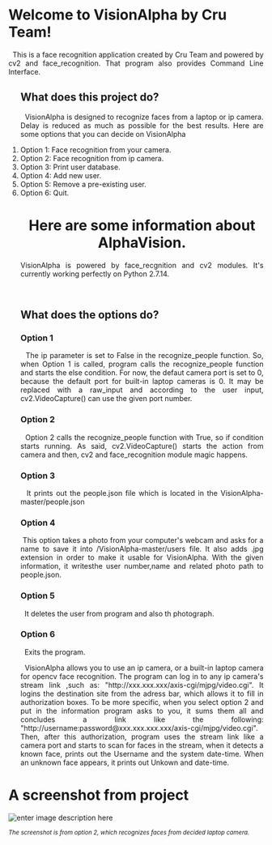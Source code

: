 <head>
<style>
  .main{
  text-align:justify;
  }
</style>
  </head>
<h1 id="welcome-to-visionalpha-by-cru-team">Welcome to VisionAlpha by Cru Team!</h1>
<div class = "main">
<p>&nbsp;&nbsp;This is a face recognition application created by Cru Team and powered by cv2 and face_recognition. That program also provides Command Line Interface.</p>
<ol>
  <h2>What does this project do?</h2>
  <p>&nbsp;&nbsp;VisionAlpha is designed to recognize faces from a laptop or ip camera. Delay is reduced as much as possible for the best results. Here are some options that you can decide on VisionAlpha</p>
<li>Option 1: Face recognition from your camera.</li>
<li>Option 2: Face recognition from ip camera.</li>
<li>Option 3: Print user database.</li>
<li>Option 4: Add new user.</li>
<li>Option 5: Remove a pre-existing user.</li>
<li>Option 6: Quit.</li> 
   <h1 align = "center">Here are some information about AlphaVision.</h1>
  <p>VisionAlpha is powered by face_recgnition and cv2 modules. It's currently working perfectly on Python 2.7.14.</p>
    <br>
    <h2>What does the options do?</h2>
  <h3>Option 1</h3>
  <p>&nbsp;&nbsp;The ip parameter is set to False in the recognize_people function. So, when Option 1 is called, program calls the 
  recognize_people function and starts the else condition. For now, the defaut camera port is set to 0, because the 
  default port for built-in laptop cameras is 0. It may be replaced with a raw_input and according to the user input, cv2.VideoCapture() can use the given port number.</p>
  <h3>Option 2</h3>
    <p>&nbsp;&nbsp;Option 2 calls the recognize_people function with True, so if condition starts running. As said, cv2.VideoCapture() starts the action from camera and then, cv2 and face_recognition module magic happens.</p>
  <h3>Option 3</h3>
  <p>&nbsp;&nbsp;It prints out the people.json file which is located in the VisionAlpha-master/people.json</p>
  <h3>Option 4</h3>
  <p>&nbsp;This option takes a photo from your computer's webcam and asks for a name to save it into /VisionAlpha-master/users file. It also adds .jpg extension in order to make it usable for VisionAlpha. With the given information, it writesthe user number,name and related photo path to people.json.</p>
  <h3>Option 5</h3>
  <p>&nbsp;&nbsp;It deletes the user from program and also th photograph.</p>
  <h3>Option 6</h3>
  <p>&nbsp;&nbsp;Exits the program.</p>
<p>&nbsp;&nbsp;VisionAlpha allows you to use an ip camera, or a built-in laptop camera for opencv face recognition. The program can log in to any ip camera's stream link ,such as: "http://xxx.xxx.xxx/axis-cgi/mjpg/video.cgi". It logins the destination site from the adress bar, which allows it to fill in authorization boxes. To be more specific, when you select option 2 and put in the information program asks to you, it sums them all and concludes a link like the following: "http://username:password@xxx.xxx.xxx.xxx/axis-cgi/mjpg/video.cgi". Then, after this authorization, program uses the stream link like a camera port and starts to scan for faces in the stream, when it detects a known face, prints out the Username and the system date-time. When an unknown face appears, it prints out Unkown and date-time.</p> 
</ol>
<h1 id="example">A screenshot from project</h1>
<p><img src="https://github.com/hmertuygun/VisionAlpha/blob/master/example.jpg?raw=true" alt="enter image description here"></p>
<sup><i>The screenshot is from option 2, which recognizes faces from decided laptop camera.</i></sup>
</div>

